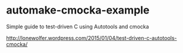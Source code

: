 automake-cmocka-example
=======================

Simple guide to test-driven C using Autotools and cmocka

http://lonewolfer.wordpress.com/2015/01/04/test-driven-c-autotools-cmocka/

